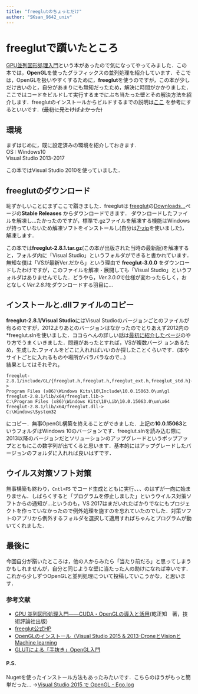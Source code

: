```yaml
---
title: "freeglutのちょっとだけ"
author: "SKsan_9642_univ"
---
```


# freeglutで躓いたところ
[GPU並列図形処理入門](http://gihyo.jp/book/2014/978-4-7741-6304-8)という本があったので気になってやってみました．この本では，**OpenGL**を使ったグラフィックスの並列処理を紹介しています．そこでは，OpenGLを扱いやすくするために，**freeglut**を使うのですが，この本が少しだけ古いのと，自分があまりにも無知だったため，解決に時間がかかりました．ここではコードをビルドして実行するまでにぶち当たった壁とその解決方法を紹介します．freeglutのインストールからビルドするまでの説明は[ここ](http://dronevisionml.blogspot.jp/2015/05/openglvisual-studio-2015.html)
を参考にするといいです．~~(最初に見とけばよかった)~~

## 環境
まずはじめに，既に設定済みの環境を紹介しておきます.  
OS : Windows10  
Visual Studio 2013-2017

この本ではVisual Studio 2010を使っていました．


## freeglutのダウンロード
恥ずかしいことにまずここで躓きました．freeglutは
[freeglut](http://freeglut.sourceforge.net/)の[Downloads...](http://freeglut.sourceforge.net/index.php#download)ページの**Stable Releases** からダウンロードできます．
ダウンロードしたファイルを解凍し…たかったのですが，標準で.gzファイルを解凍する機能はWindowsが持っていないため解凍ソフトをインストールし(自分は[7-zip](https://sevenzip.osdn.jp/)を使いました)，解凍します．

この本では**freeglut-2.8.1.tar.gz**(この本が出版された当時の最新版)を解凍すると，フォルダ内に「Visual Studio」というフォルダができると書かれています．  
無知な僕は「VSが最新Ver.だから」という理由で **freeglut-3.0.0** をダウンロードしたわけですが，このファイルを解凍・展開しても「Visual Studio」というフォルダはありませんでした．どうやら，*Ver.3.0.0*で仕様が変わったらしく，おとなしく*Ver.2.8.1*をダウンロードする羽目に…

## インストールと.dllファイルのコピー
**freeglut-2.8.1/Visual Studio**にはVisual Studioのバージョンごとのファイルが有るのですが，2012よりあとのバージョンはなかったのでとりあえず2012内の*freeglut.slnを使いました．ココらへんの詳しい話は[最初に紹介したページ](http://dronevisionml.blogspot.jp/2015/05/openglvisual-studio-2015.html)のやり方でうまくいきました．問題があったとすれば，VSが複数バージ
ョンあるため，生成した.ファイルをどこに入れればいいのか探したことくらいです．(本やサイトごとに入れるものや場所がバラバラなので…)  
結果としてはそれぞれ，  
```
freeglut-2.8.1/include/GL/{freeglut.h,freeglut.h,freeglut_ext.h,freeglut_std.h}->
Program Files (x86)\Windows Kits\10\Include\10.0.15063.0\um\gl
freeglut-2.8.1/lib/x64/freeglut.lib->
C:\Program Files (x86)\Windows Kits\10\Lib\10.0.15063.0\um\x64
freeglut-2.8.1/lib/x64/freeglut.dll->
C:\Windows\System32
```
にコピー．無事OpenGL構築を終えることができました．上記の**10.0.15063**というフォルダはWindows 10のバージョンです．freeglut.slnを読み込む際に2013以降のバージョンだとソリューションのアップグレードというポップアップとともにこの数字列が出てくると思います．基本的にはアップグレードしたバージョンのフォルダに入れれば良いはずです．

## ウイルス対策ソフト対策

無事構築も終わり，`Cntl+F5` でコード生成とともに実行、、、のはずが一向に始まりません．しばらくすると「プログラムを停止しました」というウイルス対策ソフトからの通知が…というのも，VS 2017はまだいれたばかりでなにもプロジェクトを作っていなかったので例外処理を施すのを忘れていたのでした．対策ソフトのアプリから例外するフォルダを選択して適用すればちゃんとプログラムが動いてくれました．

## 最後に

今回自分が躓いたところは，他の人からみたら「当たり前だろ」と思ってしまうかもしれませんが，自分と同じような壁に当たった人の助けになれば幸いです．これから少しずつOpenGLと並列処理について投稿していこうかな，と思います．

### 参考文献
- [GPU 並列図形処理入門――CUDA・OpenGLの導入と活用](http://gihyo.jp/book/2014/978-4-7741-6304-8)(乾正知　著，技術評論社出版)
- [freeglut公式HP](http://freeglut.sourceforge.net/)
- [OpenGLのインストール（Visual Studio 2015 & 2013-DroneとVisionとMachine learning](http://dronevisionml.blogspot.jp/2015/05/openglvisual-studio-2015.html)
- [GLUTによる「手抜き」OpenGL入門](https://tokoik.github.io/opengl/libglut.html)


#### P.S.
Nugetを使ったインストール方法もあったみたいです．こちらのほうがもっと簡単だった…
->[Visual Studio 2015 で OpenGL - Ego.log](http://egolog.hateblo.jp/entry/2016/04/09/212608)
